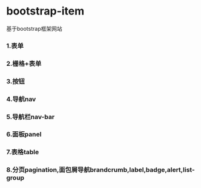 # bootstrap-item
基于bootstrap框架网站

### 1.表单
### 2.栅格+表单
### 3.按钮
### 4.导航nav
### 5.导航栏nav-bar
### 6.面板panel
### 7.表格table
### 8.分页pagination,面包屑导航brandcrumb,label,badge,alert,list-group
